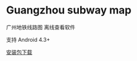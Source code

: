 # Guangzhou subway map

广州地铁线路图 离线查看软件

支持 Android 4.3+

[安装包下载](https://github.com/CandyTek/GuangzhouSubwayMap/releases/latest)
